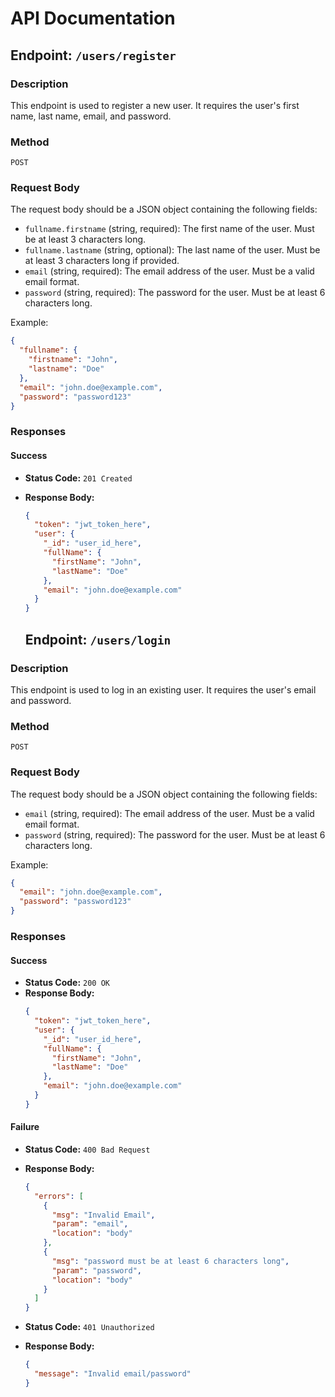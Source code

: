 # API Documentation

## Endpoint: `/users/register`

### Description
This endpoint is used to register a new user. It requires the user's first name, last name, email, and password.

### Method
`POST`

### Request Body
The request body should be a JSON object containing the following fields:
- `fullname.firstname` (string, required): The first name of the user. Must be at least 3 characters long.
- `fullname.lastname` (string, optional): The last name of the user. Must be at least 3 characters long if provided.
- `email` (string, required): The email address of the user. Must be a valid email format.
- `password` (string, required): The password for the user. Must be at least 6 characters long.

Example:
```json
{
  "fullname": {
    "firstname": "John",
    "lastname": "Doe"
  },
  "email": "john.doe@example.com",
  "password": "password123"
}
```

### Responses

#### Success
- **Status Code:** `201 Created`
- **Response Body:**
  ```json
  {
    "token": "jwt_token_here",
    "user": {
      "_id": "user_id_here",
      "fullName": {
        "firstName": "John",
        "lastName": "Doe"
      },
      "email": "john.doe@example.com"
    }
  }
  ```


  ## Endpoint: `/users/login`

### Description
This endpoint is used to log in an existing user. It requires the user's email and password.

### Method
`POST`

### Request Body
The request body should be a JSON object containing the following fields:
- `email` (string, required): The email address of the user. Must be a valid email format.
- `password` (string, required): The password for the user. Must be at least 6 characters long.

Example:
```json
{
  "email": "john.doe@example.com",
  "password": "password123"
}
```

### Responses

#### Success
- **Status Code:** `200 OK`
- **Response Body:**
  ```json
  {
    "token": "jwt_token_here",
    "user": {
      "_id": "user_id_here",
      "fullName": {
        "firstName": "John",
        "lastName": "Doe"
      },
      "email": "john.doe@example.com"
    }
  }
  ```

#### Failure
- **Status Code:** `400 Bad Request`
- **Response Body:**
  ```json
  {
    "errors": [
      {
        "msg": "Invalid Email",
        "param": "email",
        "location": "body"
      },
      {
        "msg": "password must be at least 6 characters long",
        "param": "password",
        "location": "body"
      }
    ]
  }
  ```

- **Status Code:** `401 Unauthorized`
- **Response Body:**
  ```json
  {
    "message": "Invalid email/password"
  }
  ```

